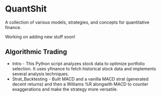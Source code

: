 # QuantShit
A collection of various models, strategies, and concepts for quantitative finance. 
<p> Working on adding new stuff soon!

## Algorithmic Trading
* Intro - This Python script analyzes stock data to optimize portfolio selection. It uses yfinance to fetch historical stock data and implements several analysis techniques. 
* Strat_Backtesting - Built MACD and a vanilla MACD strat (generated decent returns) and then a Williams %R alongwith MACD to counter exaggerations and make the strategy more versatile.
